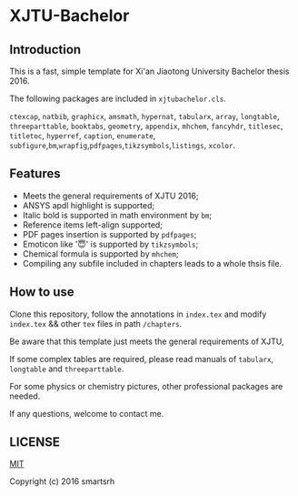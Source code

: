 
# XJTU-Bachelor

## Introduction

This is a fast, simple template for Xi'an Jiaotong University Bachelor thesis 2016.

The following packages are included in `xjtubachelor.cls`.

`ctexcap`,  `natbib`,  `graphicx`,  `amsmath`,  `hypernat`,  `tabularx`,
  `array`,  `longtable`,  `threeparttable`,  `booktabs`,  `geometry`,  `appendix`,  `mhchem`,  `fancyhdr`,  `titlesec`,  `titletoc`,  `hyperref`,  `caption`, `enumerate`, `subfigure`,`bm`,`wrapfig`,`pdfpages`,`tikzsymbols`,`listings`, `xcolor`.

## Features

- Meets the general requirements of XJTU 2016;
- ANSYS apdl highlight is supported;
- Italic bold is supported in math environment by `bm`;
- Reference items left-align supported;
- PDF pages insertion is supported by `pdfpages`;
- Emoticon like '😇' is supported by `tikzsymbols`;
- Chemical formula is supported by `mhchem`;
- Compiling any subfile included in chapters leads to a whole thsis file.

## How to use

Clone this repository, follow the annotations in `index.tex`
and modify `index.tex` && other `tex` files in path `/chapters`.

Be aware that this template just meets the general requirements of XJTU,

If some complex tables are required, please read manuals of `tabularx`, `longtable` and `threeparttable`.

For some physics or chemistry pictures, other professional packages are needed.

If any questions, welcome to contact me.

## LICENSE

[MIT][1]

Copyright (c) 2016 smartsrh


  [1]: https://opensource.org/licenses/MIT
